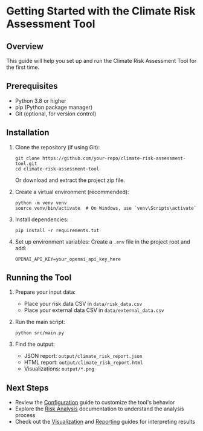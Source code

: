 # Getting Started with the Climate Risk Assessment Tool

## Overview
This guide will help you set up and run the Climate Risk Assessment Tool for the first time.

## Prerequisites
- Python 3.8 or higher
- pip (Python package manager)
- Git (optional, for version control)

## Installation

1. Clone the repository (if using Git):
   ```
   git clone https://github.com/your-repo/climate-risk-assessment-tool.git
   cd climate-risk-assessment-tool
   ```

   Or download and extract the project zip file.

2. Create a virtual environment (recommended):
   ```
   python -m venv venv
   source venv/bin/activate  # On Windows, use `venv\Scripts\activate`
   ```

3. Install dependencies:
   ```
   pip install -r requirements.txt
   ```

4. Set up environment variables:
   Create a `.env` file in the project root and add:
   ```
   OPENAI_API_KEY=your_openai_api_key_here
   ```

## Running the Tool

1. Prepare your input data:
   - Place your risk data CSV in `data/risk_data.csv`
   - Place your external data CSV in `data/external_data.csv`

2. Run the main script:
   ```
   python src/main.py
   ```

3. Find the output:
   - JSON report: `output/climate_risk_report.json`
   - HTML report: `output/climate_risk_report.html`
   - Visualizations: `output/*.png`

## Next Steps
- Review the [Configuration](configuration.md) guide to customize the tool's behavior
- Explore the [Risk Analysis](risk_analysis.md) documentation to understand the analysis process
- Check out the [Visualization](visualization.md) and [Reporting](reporting.md) guides for interpreting results